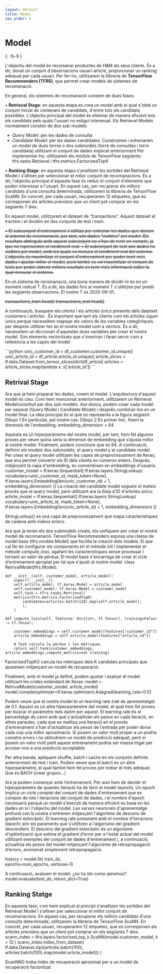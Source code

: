 ```yaml
---
layout: default
title: Model
nav_order: 4
---
```


# Model 
{: .fs-9 }

L'objectiu del model és recomanar productes de H&M als seus clients. És a dir, donat un conjunt d'observacions usuari-article, proporcionar un ranking adequat per cada usuari.
Per fer-ho, utilitzarem la llibreria de **TensorFlow Recommenders (TFRS)**, que permet crear models de sistemes de recomanació.


En general, els sistemes de recomanació consten de dues fases:

•	**Retrieval Stage**: en aquesta etapa es crea un model amb el qual s'obté un conjunt inicial de centenars de candidats, d'entre tots els candidats possibles. L'objectiu principal del model és eliminar de manera eficient tots els candidats pels quals l'usuari no estigui interessat.
Els Retrieval Models normalment consten de dos sub-models: 
-	*Query Model*: per les dades de consulta 
-	*Candidate Model*: per les dades candidates. 
Construirem i entrenarem un model de dues torres o dos submodels (torre de consultes i torre candidata) utilitzant el conjunt de dades explicat anteriorment
Per implementar-ho, utilitzarem els mòduls de TensorFlow següents: tfrs.tasks.Retrieval i tfrs.metrics.FactorizedTopK

•	**Ranking Stage**: en aquesta etapa s'analitzen les sortides del Retrieval Model i s'afinen per seleccionar el millor conjunt de recomanacions. És a dir, l'objectiu principal d'aquesta fase és reduir el conjunt d'elements que poden interessar a l'usuari.
En aquest cas, per recuperar els millors candidats d'una consulta determinada, utilitzarem la llibreria de TensorFlow ScaNN. En concret, per cada usuari, recuperarem 12 etiquetes, que es corresponen als articles previstos que un client pot comprar en els següents 7 dies.

En aquest model, utilitzarem el dataset de “transactions”. Aquest dataset el tractem i el dividim en dos conjunts de test i train.

~~•	El subconjunt d'entrenament s'utilitza per entrenar les dades que donem al sistema de recomanació, per tant, són dades “visibles” pel model. Els resultats obtinguts amb aquest subconjunt no s'han de tenir en compte, ja que no representen el rendiment real.
•	El subconjunt de test són dades no visibles pel model, amb les quals es mesura el rendiment real del sistema. L'objectiu és maximitzar el conjunt d'entrenament per poder tenir més dades i ajustar millor el model, però també es vol maximitzar el conjunt de tests per poder obtenir millors resultats en tenir més informació sobre la qual mesurar el sistema.~~

En un sistema de recomanació, una bona manera de dividir-lo és en un moment indicat T. És a dir, les dades fins al moment T s'utilitzen per predir les següents observacions. El nostre T es 2020-09-01.

~~transactions_train.head()
transactions_test.head()~~

A continuació, busquem els clients i els articles únics presents dels datatset *customers* i *articles* . És important que tant els clients com els articles siguin únics perquè necessitem mapejar els valors de les variables categòriques per després utilitzar-les en el nostre model com a vectors. És a dir, necessitem un diccionari d'aquestes dues variables per crear el nostre model. Són elements vectoritzats que s'inseriran i faran servir com a referència a les capes del model

<div class="code-example" markdown="1">
```python
  unic_customer_id = df_customer.customer_id.unique()
  unic_article_id = df_article.article_id.unique()
  article_slices = tf.data.Dataset.from_tensor_slices(dict(df_article[
  articles = article_slices.map(lambda x: x['article_id'])
```
</div>

## Retrival Stage
Ara que ja hem preparat les dades, creem el model. L'arquitectura d'aquest model és clau. Com hem mencionat anteriorment, utilitzarem un Retrieval Modelconstituit per dos sub-models. Així doncs, podem crear cada model per separat (Query Model i Candidate Model) i després combinar-los en un model final.
La idea principal és el que es representa a la figura següent:
Dibujo 1
En particular, pel nostre cas:
Dibujo 2
En primer lloc, fixem la dimensió de l'embedding:
embedding_dimension = 64

Aquesta es un híperparàmetre del nostre model, per tant, hem fet algunes proves per veure quina seria la dimensió de embedding que s’ajusta millor al nostre model. Finalment, podem concloure que es 64. 
A continuació, definim els models dos submodels, el query model y el candidate model. Per crear el query model utilitzem les capes de preprocessament de Keras, que ens permet convertir els ID dels clients en números enters. Després, mitjançant la capa d'embedding, es converteixen en embeddings d'usuaris. 
customer_model = tf.keras.Sequential([
  tf.keras.layers.StringLookup(
      vocabulary=unic_customer_id, mask_token=None),  
  tf.keras.layers.Embedding(len(unic_customer_id) + 1, embedding_dimension)
])
La creació del candidate model segueix el mateix procés que el query model, però utilitzant ara la llista d'ID d'articles únics:
article_model = tf.keras.Sequential([
  tf.keras.layers.StringLookup(
      vocabulary=unic_article_id, mask_token=None),
  tf.keras.layers.Embedding(len(unic_article_id) + 1, embedding_dimension)
])

StringLookup() es una capa de preprocessament que mapa característiques de cadena amb índexs enters.

Ara que ja tenim els dos submodels creats, els unifiquem per crear el nostre model de recomanació. 
TensorFlow Recommenders exposa una classe de model base (tfrs.models.Model) que facilita la creació dels models. El que cal fer és configurar els components en el mètode init i implementar el mètode compute_loss, agafant les característiques sense processar i tornant un valor de pèrdua.
El model base s'encarrega de crear el cicle d'entrenament apropiat per tal que s'ajusti al nostre model.
class RetrivalModel(tfrs.Model):
    
    def __init__(self, customer_model, article_model):
        super().__init__()
        self.article_model: tf.keras.Model = article_model
        self.customer_model: tf.keras.Model = customer_model
        self.task = tfrs.tasks.Retrieval(
        metrics=tfrs.metrics.FactorizedTopK(
            candidates=articles.batch(128).map(self.article_model),            
            ),
        )        

    def compute_loss(self, features: Dict[str, tf.Tensor], training=False) -> tf.Tensor:
    
        customer_embeddings = self.customer_model(features["customer_id"])    
        article_embeddings = self.article_model(features["article_id"])

        # Task calcula la pèrdua i les mètriques
        return self.task(customer_embeddings, article_embeddings,compute_metrics=not training)

FactorizedTopK() calcula les mètriques dels K candidats principals que apareixen mitjançant un model de recuperació.

Finalment, amb el model ja definit, podem ajustar i avaluar el model utilitzant les crides estàndard de Keras:
model = RetrivalModel(customer_model, article_model)
model.compile(optimizer=tf.keras.optimizers.Adagrad(learning_rate=0.1))

Podem veure que el nostre model te un learning rate (rati de aprenentatge) de 0.1. Aquest es un altre hiperparàmetre del model, el qual hem fet proves per buscar el paràmetre més òptim per aquest.
El learning rate és el percentatge de canvi amb què s'actualitzen els pesos en cada iteració, en altres paraules, cada que es realitza una iteració en el procés d'entrenament s'han d'actualitzar els pesos de l'entrada per poder donar cada cop una millor aproximació. Si posem un valor molt proper a un podria cometre errors i no obtindríem un model de predicció adequat, però si posem un valor molt petit aquest entrenament podria ser massa trigat per acostar-nos a una predicció acceptable.

Per altra banda, apliquem shuffle, batch i cache en els conjunts definits anteriorment de test i train. Podem veure que el batch es un altre híperparàmetre, el qual també hem fet proves per trobar el més adequat. Que es BACH (crear grupos...)

Ara ja podem començar amb l’entrenament. Per això hem de decidir el híperparàmetre de quantes iteració ha de tenir el model (epoch). Un epoch implica un cicle complet del conjunt de dades d'entrenament que es compon de lots i iteracions del conjunt de dades, i el nombre d'epoch necessaris perquè un model s'executi de manera eficient es basa en les dades en si i l'objectiu del model.
Les xarxes neuronals d'aprenentatge profund con la nostra s'entrenen mitjançant l'algoritme de descens de gradient estocàstic. El learning rate juntament amb el nombre d'iteracions (epoch) són els paraments que s'utilitzen a l'algorisme del gradient descendent. El descens del gradient estocàstic és un algorisme d'optimització que estima el gradient d'error per a l'estat actual del model utilitzant exemples del conjunt de dades d'entrenament i, a continuació, actualitza els pesos del model mitjançant l'algorisme de retropropagació d'errors, anomenat simplement retropropagació.

history = model.fit(
    train_ds,    
    epochs=num_epochs,
    verbose=1)

A continuació, avaluem el model. ¿no ha ido como qeremos?
model.evaluate(test_ds, return_dict=True)

## Ranking Statge
En aquesta fase, com hem explicat al principi s'analitzen les sortides del Retrieval Model i s'afinen per seleccionar el millor conjunt de recomanacions. En aquest cas, per recuperar els millors candidats d'una consulta determinada, utilitzarem la llibreria de TensorFlow ScaNN. En concret, per cada usuari, recuperarem 12 etiquetes, que es corresponen als articles previstos que un client pot comprar en els següents 7 dies.
scann_index = tfrs.layers.factorized_top_k.ScaNN(model.customer_model, k = 12 )
scann_index.index_from_dataset(
  tf.data.Dataset.zip((articles.batch(100), articles.batch(100).map(model.article_model)))
)

ScanNN() troba índex de recuperació aproximat per a un model de recuperació factoritzat.
